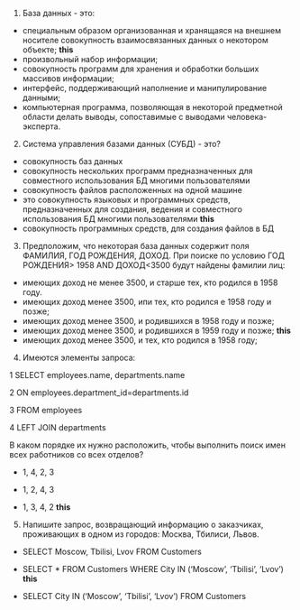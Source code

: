 1. База данных - это:

- специальным образом организованная и хранящаяся на внешнем носителе совокупность взаимосвязанных данных о некотором объекте;  **this**
- произвольный набор информации;
- совокупность программ для хранения и обработки больших массивов информации;
- интерфейс, поддерживающий наполнение и манипулирование данными;
- компьютерная программа, позволяющая в некоторой предметной области делать выводы, сопоставимые с выводами человека-эксперта.

2. Система управления базами данных (СУБД) - это?

- совокупность баз данных
- совокупность нескольких программ предназначенных для совместного использования БД многими пользователями
- совокупность файлов расположенных на одной машине
- это совокупность языковых и программных средств, предназначенных для создания, ведения и совместного использования БД многими пользователями **this**
- совокупность программных средств, для создания файлов в БД


3. Предположим, что некоторая база данных содержит поля ФАМИЛИЯ, ГОД РОЖДЕНИЯ, ДОХОД. При поиске по условию ГОД РОЖДЕНИЯ> 1958 AND ДОХОД<3500 будут найдены фамилии лиц:

- имеющих доход не менее 3500, и старше тех, кто родился в 1958 году.
- имеющих доход менее 3500, ипи тех, кто родился е 1958 году и позже;
- имеющих доход менее 3500, и родившихся в 1958 году и позже;
- имеющих доход менее 3500, и родившихся в 1959 году и позже;  **this**
- имеющих доход менее 3500, и тех, кто родился в 1958 году;

4. Имеются элементы запроса: 

1 SELECT employees.name, departments.name

2 ON employees.department_id=departments.id

3 FROM employees

4 LEFT JOIN departments

В каком порядке их нужно расположить, чтобы выполнить поиск имен всех работников со всех отделов?

- 1, 4, 2, 3

- 1, 2, 4, 3

- 1, 3, 4, 2 **this**

5. Напишите запрос, возвращающий информацию о заказчиках, проживающих в одном из городов: Москва, Тбилиси, Львов.

- SELECT Moscow, Tbilisi, Lvov FROM Customers

-  SELECT * FROM Customers WHERE City IN (‘Moscow’, ‘Tbilisi’, ‘Lvov’)  **this**

- SELECT City IN (‘Moscow’, ‘Tbilisi’, ‘Lvov’) FROM Customers
